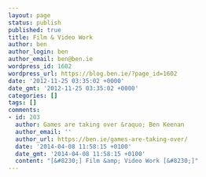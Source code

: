 ```yaml
---
layout: page
status: publish
published: true
title: Film & Video Work
author: ben
author_login: ben
author_email: ben@ben.ie
wordpress_id: 1602
wordpress_url: https://blog.ben.ie/?page_id=1602
date: '2012-11-25 03:35:02 +0000'
date_gmt: '2012-11-25 03:35:02 +0000'
categories: []
tags: []
comments:
- id: 203
  author: Games are taking over &raquo; Ben Keenan
  author_email: ''
  author_url: https://ben.ie/games-are-taking-over/
  date: '2014-04-08 11:58:15 +0100'
  date_gmt: '2014-04-08 11:58:15 +0100'
  content: "[&#8230;] Film &amp; Video Work [&#8230;]"
---
```


